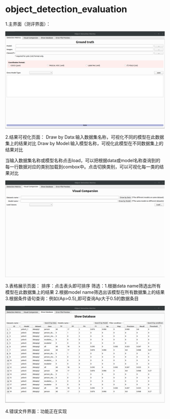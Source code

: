 # object_detection_evaluation
1.主界面（测评界面）：

![](src/window/main.png)

2.结果可视化页面：
Draw by Data:输入数据集名称，可视化不同的模型在此数据集上的结果对比
Draw by Model:输入模型名称，可视化此模型在不同数据集上的结果对比

当输入数据集名称或模型名称点击load，可以把根据data或model名称查询到的每一行数据对应的类别加载到combox中。点击切换类别，可以可视化每一类的结果对比

![](src/window/visual_comparsion.png)

3.表格展示页面：
排序：点击表头即可排序
筛选：1.根据data name筛选出所有模型在此数据集上的结果
           2.根据model name筛选出该模型在所有数据集上的结果
           3.根据条件语句查询：例如(Ap>0.5),即可查询Ap大于0.5的数据条目

![](src/window/show_database.png)

4.错误文件界面：功能正在实现
